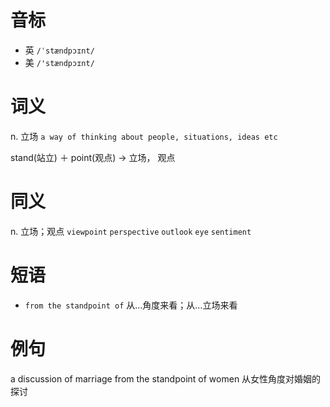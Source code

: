 # 音标

- 英 `/ˈstændpɔɪnt/`
- 美 `/'stændpɔɪnt/`

# 词义

n. 立场
`a way of thinking about people, situations, ideas etc`



stand(站立) ＋ point(观点) → 立场， 观点

# 同义

n. 立场；观点
`viewpoint` `perspective` `outlook` `eye` `sentiment`

# 短语

- `from the standpoint of` 从…角度来看；从…立场来看

# 例句

a discussion of marriage from the standpoint of women
从女性角度对婚姻的探讨


